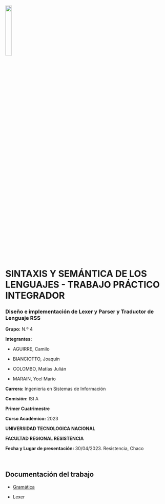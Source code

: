 ###### <img src="https://frro.cvg.utn.edu.ar/theme/image.php/snap/theme/1652373334/img/logo"  width="20%" height="20%">

# SINTAXIS Y SEMÁNTICA DE LOS LENGUAJES - TRABAJO PRÁCTICO INTEGRADOR
### Diseño e implementación de Lexer y Parser y Traductor de Lenguaje RSS

  **Grupo:** N.º 4

  **Integrantes:**  
  
   - AGUIRRE, Camilo 
    
   - BIANCIOTTO, Joaquín
    
   - COLOMBO, Matías Julián
    
   - MARAIN, Yoel Mario

  **Carrera:** Ingeniería en Sistemas de Información
  
  **Comisión:** ISI A 
  
  **Primer Cuatrimestre**
  
  **Curso Académico:** 2023
  
  **UNIVERSIDAD TECNOLOGICA NACIONAL**
  
  **FACULTAD REGIONAL RESISTENCIA**
  
  **Fecha y Lugar de presentación:** 30/04/2023. Resistencia, Chaco  
  
  &nbsp;  
  
## Documentación del trabajo
  
   - [Gramática](https://github.com/joaquinbianciotto/TPI_interprete_docbook/blob/doc/doc/DOC%20-%20Gramatíca.md)
    
   - Lexer

